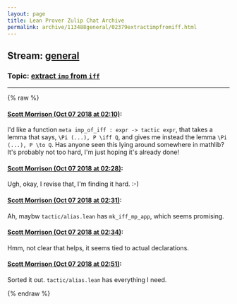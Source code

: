 ```yaml
---
layout: page
title: Lean Prover Zulip Chat Archive 
permalink: archive/113488general/02379extractimpfromiff.html
---
```


## Stream: [general](index.html)
### Topic: [extract `imp` from `iff`](02379extractimpfromiff.html)

---


{% raw %}
#### [ Scott Morrison (Oct 07 2018 at 02:10)](https://leanprover.zulipchat.com/#narrow/stream/113488-general/topic/extract%20%60imp%60%20from%20%60iff%60/near/135330842):
I'd like a function `meta imp_of_iff : expr -> tactic expr`, that takes a lemma that says, `\Pi (...), P \iff Q`, and gives me instead the lemma `\Pi (...), P \to Q`. Has anyone seen this lying around somewhere in mathlib? It's probably not too hard, I'm just hoping it's already done!

#### [ Scott Morrison (Oct 07 2018 at 02:28)](https://leanprover.zulipchat.com/#narrow/stream/113488-general/topic/extract%20%60imp%60%20from%20%60iff%60/near/135331375):
Ugh, okay, I revise that, I'm finding it hard. :-)

#### [ Scott Morrison (Oct 07 2018 at 02:31)](https://leanprover.zulipchat.com/#narrow/stream/113488-general/topic/extract%20%60imp%60%20from%20%60iff%60/near/135331435):
Ah, maybw `tactic/alias.lean` has `mk_iff_mp_app`, which seems promising.

#### [ Scott Morrison (Oct 07 2018 at 02:34)](https://leanprover.zulipchat.com/#narrow/stream/113488-general/topic/extract%20%60imp%60%20from%20%60iff%60/near/135331537):
Hmm, not clear that helps, it seems tied to actual declarations.

#### [ Scott Morrison (Oct 07 2018 at 02:51)](https://leanprover.zulipchat.com/#narrow/stream/113488-general/topic/extract%20%60imp%60%20from%20%60iff%60/near/135331975):
Sorted it out. `tactic/alias.lean` has everything I need.


{% endraw %}

